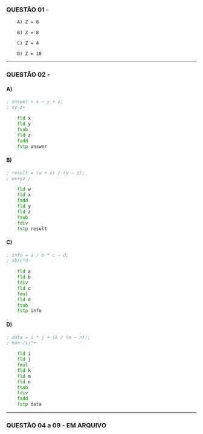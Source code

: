 ### QUESTÃO 01 -


        A) Z = 8

        B) Z = 8

        C) Z = 4
        
        D) Z = 10


----

### QUESTÃO 02 -


#### A)
```asm
; answer = x – y + z;
; xy-z+

    fld x
    fld y
    fsub
    fld z
    fadd
    fstp answer
```

#### B)
```asm
; result = (w + x) / (y – z);
; wx+yz-/

    fld w
    fld x
    fadd
    fld y
    fld z
    fsub
    fdiv
    fstp result
```

#### C)
```asm
; info = a / b * c – d; 
; ab/c*d-

    fld a
    fld b
    fdiv
    fld c
    fmul
    fld d
    fsub
    fstp info
```

#### D)
 

```asm
; data = i * j + (k / (m – n));
; kmn-/ij*+

    fld i 
    fld j 
    fmul
    fld k
    fld m
    fld n
    fsub
    fdiv
    fadd
    fstp data
```
----
### QUESTÃO 04 a 09 - EM ARQUIVO


        

